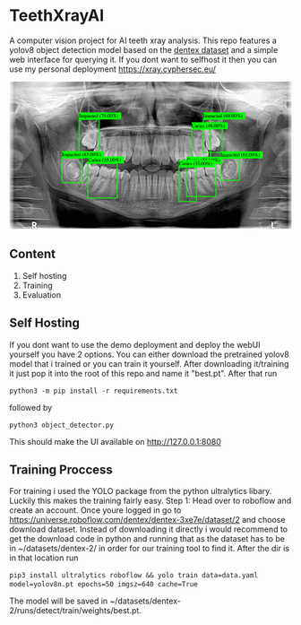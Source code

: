 # TeethXrayAI
A computer vision project for AI teeth xray analysis. This repo features a yolov8 object detection model based on the [dentex dataset](https://universe.roboflow.com/dentex/dentex-3xe7e) and a simple web interface for querying it. 
If you dont want to selfhost it then you can use my personal deployment https://xray.cyphersec.eu/

![Screenshot](images/img1.png)

## Content
1. Self hosting
2. Training
3. Evaluation

## Self Hosting
If you dont want to use the demo deployment and deploy the webUI yourself you have 2 options. You can either download the pretrained yolov8 model that i trained or you can train it yourself. After downloading it/training it just pop it into the root of this repo and name it "best.pt". After that run 
```
python3 -m pip install -r requirements.txt
```
followed by
```
python3 object_detector.py
```
This should make the UI available on http://127.0.0.1:8080
## Training Proccess
For training i used the YOLO package from the python ultralytics libary. Luckily this makes the training fairly easy.
Step 1: Head over to roboflow and create an account. Once youre logged in go to https://universe.roboflow.com/dentex/dentex-3xe7e/dataset/2 and choose download dataset. Instead of downloading it directly i would recommend to get the download code in python and running that as the dataset has to be in ~/datasets/dentex-2/ in order for our training tool to find it. After the dir is in that location run 

```
pip3 install ultralytics roboflow && yolo train data=data.yaml model=yolov8n.pt epochs=50 imgsz=640 cache=True
```
The model will be saved in ~/datasets/dentex-2/runs/detect/train/weights/best.pt.
